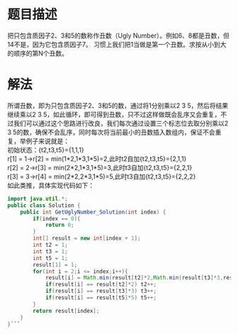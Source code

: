 # 题目描述
把只包含质因子2、3和5的数称作丑数（Ugly Number）。例如6、8都是丑数，但14不是，因为它包含质因子7。 习惯上我们把1当做是第一个丑数。求按从小到大的顺序的第N个丑数。

# 解法
所谓丑数，即为只包含质因子2、3和5的数，通过将1分别乘以2 3 5，然后将结果继续乘以2 3 5，如此循环，即可得到丑数，只不过这样做既会乱序又会重复，不过我们可以通过这个思路进行改良，我们每次通过设置三个标志位去取分别乘以2 3 5的数，确保不会乱序，同时每次将当前最小的丑数插入数组内，保证不会重复，举例子来说就是：  
初始状态：{t2,t3,t5}={1,1,1}  
r[1] = 1->r[2] = min(1\*2,1\*3,1\*5)=2,此时t2自加{t2,t3,t5}={2,1,1}  
r[2] = 2->r[3] = min(2\*2,1\*3,1\*5)=3,此时t3自加{t2,t3,t5}={2,2,1}  
r[3] = 3->r[4] = min(2\*2,2\*3,1\*5)=5,此时t3自加{t2,t3,t5}={2,2,2}  
如此类推，具体实现代码如下：  
```java
import java.util.*;
public class Solution {
    public int GetUglyNumber_Solution(int index) {
        if(index == 0){
            return 0;
        }
        int[] result = new int[index + 1];
        int t2 = 1;
        int t3 = 1;
        int t5 = 1;
        result[1] = 1;
        for(int i = 2;i <= index;i++){
            result[i] = Math.min(result[t2]*2,Math.min(result[t3]*3,result[t5]*5));
            if(result[i] == result[t2]*2) t2++;
            if(result[i] == result[t3]*3) t3++;
            if(result[i] == result[t5]*5) t5++;
        }
        return result[index];
    }
}```
